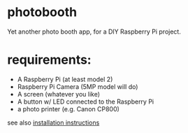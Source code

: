 # photobooth
Yet another photo booth app, for a DIY Raspberry Pi project.

# requirements:
 * A Raspberry Pi (at least model 2)
 * Raspberry Pi Camera (5MP model will do)
 * A screen (whatever you like)
 * A button w/ LED connected to the Raspberry Pi
 * a photo printer (e.g. Canon CP800)

see also [installation instructions](https://github.com/maduck/photobooth/INSTALL.md) 
